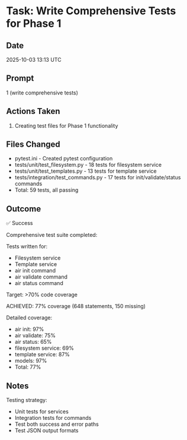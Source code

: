 # Task: Write Comprehensive Tests for Phase 1

## Date
2025-10-03 13:13 UTC

## Prompt
1 (write comprehensive tests)

## Actions Taken
1. Creating test files for Phase 1 functionality

## Files Changed
- pytest.ini - Created pytest configuration
- tests/unit/test_filesystem.py - 18 tests for filesystem service
- tests/unit/test_templates.py - 13 tests for template service
- tests/integration/test_commands.py - 17 tests for init/validate/status commands
- Total: 59 tests, all passing

## Outcome
✅ Success

Comprehensive test suite completed:

Tests written for:
- Filesystem service
- Template service
- air init command
- air validate command
- air status command

Target: >70% code coverage

ACHIEVED: 77% coverage (648 statements, 150 missing)

Detailed coverage:
- air init: 97%
- air validate: 75%
- air status: 65%
- filesystem service: 69%
- template service: 87%
- models: 97%
- Total: 77%

## Notes
Testing strategy:
- Unit tests for services
- Integration tests for commands
- Test both success and error paths
- Test JSON output formats
